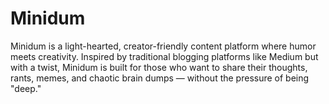 # Minidum
Minidum is a light-hearted, creator-friendly content platform where humor meets creativity. Inspired by traditional blogging platforms like Medium but with a twist, Minidum is built for those who want to share their thoughts, rants, memes, and chaotic brain dumps — without the pressure of being "deep."
